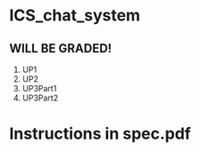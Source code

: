 # ICS_chat_system
<h2> WILL BE GRADED! </h2>
<ol>
<li>UP1</li>
<li>UP2</li>
<li>UP3Part1</li>
<li>UP3Part2</li>
</ol>
<h1> Instructions in spec.pdf </h1>
